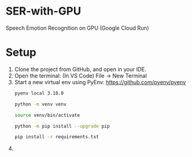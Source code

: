 # SER-with-GPU
Speech Emotion Recognition on GPU (Google Cloud Run)

# Setup
1. Clone the project from GitHub, and open in your IDE. 
2. Open the terminal: (In VS Code) File -> New Terminal
3. Start a new virtual env using PyEnv: https://github.com/pyenv/pyenv
    ```bash
    pyenv local 3.10.0

    python -m venv venv

    source venv/bin/activate

    python -m pip install --upgrade pip

    pip install -r requirements.txt
    ```
4. 


